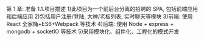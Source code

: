 第 1 章: 准备
1.1.项目描述
1)此项目为一个前后台分离的招聘的 SPA, 包括前端应用和后端应用
2)包括用户注册/登陆, 大神/老板列表, 实时聊天等模块
3)前端: 使用 React 全家桶+ES6+Webpack 等技术
4)后端: 使用 Node + express + mongodb + socketIO 等技术
5)采用模块化、组件化、工程化的模式开发
